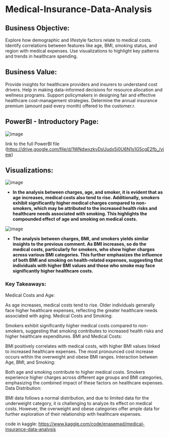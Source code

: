 # Medical-Insurance-Data-Analysis
## Business Objective:
Explore how demographic and lifestyle factors relate to medical costs.
Identify correlations between features like age, BMI, smoking status, and region with medical expenses.
Use visualizations to highlight key patterns and trends in healthcare spending.

## Business Value:
Provide insights for healthcare providers and insurers to understand cost drivers.
Help in making data-informed decisions for resource allocation and wellness programs.
Support policymakers in designing fair and effective healthcare cost-management strategies.
Determine the annual insurance premium (amount paid every month) offered to the customer.r.

## PowerBI - Introductory Page:

![image](https://github.com/user-attachments/assets/c5619d86-fc0b-43f1-8869-6d8f1d1e24f2)

link to the full PowerBI file (https://drive.google.com/file/d/1WNdwxzkvDsUudx5j0U6N1s1G5cgE2fb_/view)


## Visualizations:

![image](https://github.com/user-attachments/assets/79e9d048-98b3-4028-b14a-7dc82f28a590)

- **In the analysis between charges, age, and smoker, it is evident that as age increases, medical costs also tend to rise. Additionally, smokers exhibit significantly higher medical charges compared to non-smokers, which may be attributed to the increased health risks and healthcare needs associated with smoking. This highlights the compounded effect of age and smoking on medical costs.**

  

![image](https://github.com/user-attachments/assets/61c76a63-c1fd-4bd0-8154-70d396120e81)

- **The analysis between charges, BMI, and smokers yields similar insights to the previous comment. As BMI increases, so do the medical costs, particularly for smokers, who show higher charges across various BMI categories. This further emphasizes the influence of both BMI and smoking on health-related expenses, suggesting that individuals with higher BMI values and those who smoke may face significantly higher healthcare costs.**

### Key Takeaways:
Medical Costs and Age:

As age increases, medical costs tend to rise. Older individuals generally face higher healthcare expenses, reflecting the greater healthcare needs associated with aging.
Medical Costs and Smoking:

Smokers exhibit significantly higher medical costs compared to non-smokers, suggesting that smoking contributes to increased health risks and higher healthcare expenditures.
BMI and Medical Costs:

BMI positively correlates with medical costs, with higher BMI values linked to increased healthcare expenses. The most pronounced cost increase occurs within the overweight and obese BMI ranges.
Interaction between Age, BMI, and Smoking:

Both age and smoking contribute to higher medical costs. Smokers experience higher charges across different age groups and BMI categories, emphasizing the combined impact of these factors on healthcare expenses.
Data Distribution:

BMI data follows a normal distribution, and due to limited data for the underweight category, it is challenging to analyze its effect on medical costs. However, the overweight and obese categories offer ample data for further exploration of their relationship with healthcare expenses.

code in kaggle: https://www.kaggle.com/code/enasemad/medical-insurance-data-analysis




